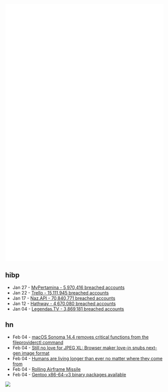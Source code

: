 ![Metrics](https://raw.githubusercontent.com/phixion/phixion/master/metrics.svg)

## hibp

<!--
for https://github.com/phixion/phixion/blob/main/.github/workflows/feeds.yml
-->
<!--START_SECTION:haveibeenpwnd-->
- Jan 27 - [MyPertamina - 5,970,416 breached accounts](https://haveibeenpwned.com/PwnedWebsites#MyPertamina)
- Jan 22 - [Trello - 15,111,945 breached accounts](https://haveibeenpwned.com/PwnedWebsites#Trello)
- Jan 17 - [Naz.API - 70,840,771 breached accounts](https://haveibeenpwned.com/PwnedWebsites#NazApi)
- Jan 12 - [Hathway - 4,670,080 breached accounts](https://haveibeenpwned.com/PwnedWebsites#Hathway)
- Jan 04 - [Legendas.TV - 3,869,181 breached accounts](https://haveibeenpwned.com/PwnedWebsites#LegendasTV)
<!--END_SECTION:haveibeenpwnd-->

## hn

<!--
for https://github.com/phixion/phixion/blob/main/.github/workflows/feeds.yml
-->
<!--START_SECTION:hn-->
- Feb 04 - [macOS Sonoma 14.4 removes critical functions from the fileproviderctl command](https://forums.macrumors.com/threads/fileproviderctl-on-sonoma-14-4-here-we-f-ng-go-again.2418353/)
- Feb 04 - [Still no love for JPEG XL: Browser maker love-in snubs next-gen image format](https://www.theregister.com/2024/02/03/jpeg_xl_interop_2024/)
- Feb 04 - [Humans are living longer than ever no matter where they come from](https://arstechnica.com/science/2024/02/humans-are-living-longer-than-ever-no-matter-where-they-come-from/)
- Feb 04 - [Rolling Airframe Missile](https://www.navalgazing.net/RAM)
- Feb 04 - [Gentoo x86-64-v3 binary packages available](https://www.gentoo.org/news/2024/02/04/x86-64-v3.html)
<!--END_SECTION:hn-->

<!--
for https://yhype.me
-->
![](https://hit.yhype.me/github/profile?user_id=13013670)
